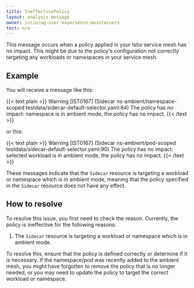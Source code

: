 ```yaml
---
title: IneffectivePolicy
layout: analysis-message
owner: istio/wg-user-experience-maintainers
test: n/a
---
```


This message occurs when a policy applied in your Istio service mesh has no impact. This might be due to the
policy's configuration not correctly targeting any workloads or namespaces in your service mesh.

## Example

You will receive a message like this:

{{< text plain >}}
Warning [IST0167] (Sidecar ns-ambient/namespace-scoped testdata/sidecar-default-selector.yaml:84) The policy has no
impact: namespace is in ambient mode, the policy has no impact.
{{< /text >}}

or this:

{{< text plain >}}
Warning [IST0167] (Sidecar ns-ambient/pod-scoped testdata/sidecar-default-selector.yaml:90) The policy has no impact:
selected workload is in ambient mode, the policy has no impact.
{{< /text >}}

These messages indicate that the `Sidecar` resource is targeting a workload or namespace which is in
ambient mode, meaning that the policy specified in the `Sidecar` resource does not have any effect.

## How to resolve

To resolve this issue, you first need to check the reason. Currently, the policy is ineffective for the following
reasons:

1. The `Sidecar` resource is targeting a workload or namespace which is in ambient mode.

To resolve this, ensure that the policy is defined correctly or determine if it is necessary. If the namespace/pod was
recently added to the ambient mesh, you might have forgotten to remove the policy that is no longer needed, or you may
need to update the policy to target the correct workload or namespace.
